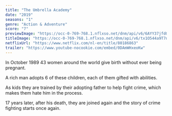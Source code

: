 ```yaml
---
title: "The Umbrella Academy"
date: "2019"
seasons: "1"
genre: "Action & Adventure"
score: "7"
previewImage: "https://occ-0-769-768.1.nflxso.net/dnm/api/v6/6AYY37jfdO6hpXcMjf9Yu5cnmO0/AAAABdCZ7qwz-SBkT4Tc4yQ9Zm76LJ2d4AAAsOdtopIyfg63Q6XoU688s_0ct_NAucnsfO8Rg98QCwub0W1GQUdoSaHuiMsT.jpg"
titleImage: "https://occ-0-769-768.1.nflxso.net/dnm/api/v6/tx1O544a9T7n8Z_G12qaboulQQE/AAAABalJwBfY6P0wz1iAe6Me61llMe8lu2YWbixUev_cCysILO5D30hfV-itqAoQlY4IO6RptQB_p28VA0sShWW2OL9nrOSwJB5iv2jJIAkeljzIPDFMtyjb-U3dfhbpYvqf5qfyKMeU5DN-E-y1nJ7DPeQcOVUe_g9qBh0QGxBnvDSDrg.png"
netflixUrl: "https://www.netflix.com/nl-en/title/80186863"
trailer: "https://www.youtube-nocookie.com/embed/0DAmWHxeoKw"
---
```


In October 1989 43 women around the world give birth without ever being pregnant.

A rich man adopts 6 of these children, each of them gifted with abilities.

As kids they are trained by their adopting father to help fight crime, which makes them hate him in the process.

17 years later, after his death, they are joined again and the story of crime fighting starts once again.
